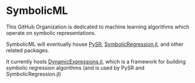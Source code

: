 # SymbolicML

This GitHub Organization is dedicated to machine learning algorithms which operate on symbolic representations.

SymbolicML will eventually house [PySR](https://github.com/MilesCranmer/PySR), [SymbolicRegression.jl](https://github.com/MilesCranmer/SymbolicRegression.jl), and other related packages.

It currently hosts [DynamicExpressions.jl](https://github.com/SymbolicML/DynamicExpressions.jl), which is a framework for building symbolic regression algorithms (and is used by PySR and SymbolicRegression.jl)

